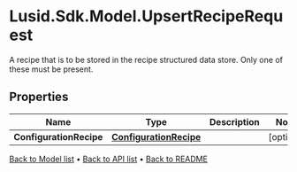 # Lusid.Sdk.Model.UpsertRecipeRequest
A recipe that is to be stored in the recipe structured data store.  Only one of these must be present.

## Properties

Name | Type | Description | Notes
------------ | ------------- | ------------- | -------------
**ConfigurationRecipe** | [**ConfigurationRecipe**](ConfigurationRecipe.md) |  | [optional] 

[Back to Model list](../README.md#documentation-for-models) &#8226; [Back to API list](../README.md#documentation-for-api-endpoints) &#8226; [Back to README](../README.md)

